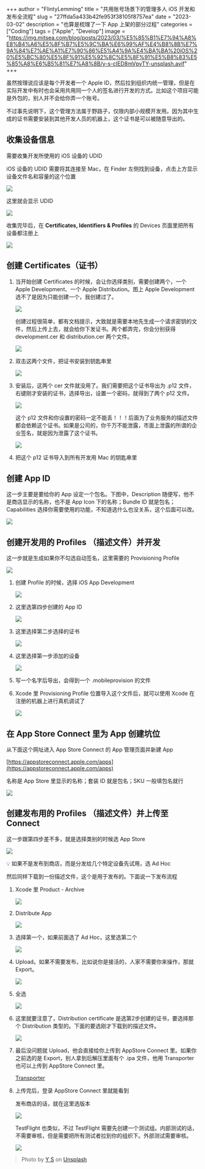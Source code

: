 +++
author = "FlintyLemming"
title = "共用账号场景下的管理多人 iOS 开发和发布全流程"
slug = "27ffda5a433b42fe953f38105f8757ea"
date = "2023-03-02"
description = "也算是梳理了一下 App 上架的部分过程"
categories = ["Coding"]
tags = ["Apple", "Develop"]
image = "https://img.mitsea.com/blog/posts/2023/03/%E5%85%B1%E7%94%A8%E8%B4%A6%E5%8F%B7%E5%9C%BA%E6%99%AF%E4%B8%8B%E7%9A%84%E7%AE%A1%E7%90%86%E5%A4%9A%E4%BA%BA%20iOS%20%E5%BC%80%E5%8F%91%E5%92%8C%E5%8F%91%E5%B8%83%E5%85%A8%E6%B5%81%E7%A8%8B/y-s-cIED8mVpyTY-unsplash.avif"
+++

虽然按理说应该是每个开发者一个 Apple ID，然后拉到组织内统一管理，但是在实际开发中有时也会采用共用同一个人的签名进行开发的方式。比如这个项目可能是外包的，别人并不会给你弄一个账号。

不过事先说明下，这个管理方法属于野路子，仅限内部小规模开发用。因为其中生成的证书需要安装到其他开发人员的机器上，这个证书是可以被随意导出的。

## 收集设备信息

需要收集开发所使用的 iOS 设备的 UDID

iOS 设备的 UDID 需要将其连接至 Mac，在 Finder 左侧找到设备，点击上方显示设备文件名和容量的这个位置

![](https://img.mitsea.com/blog/posts/2023/03/%E5%85%B1%E7%94%A8%E8%B4%A6%E5%8F%B7%E5%9C%BA%E6%99%AF%E4%B8%8B%E7%9A%84%E7%AE%A1%E7%90%86%E5%A4%9A%E4%BA%BA%20iOS%20%E5%BC%80%E5%8F%91%E5%92%8C%E5%8F%91%E5%B8%83%E5%85%A8%E6%B5%81%E7%A8%8B/Untitled.avif)

这里就会显示 UDID

![](https://img.mitsea.com/blog/posts/2023/03/%E5%85%B1%E7%94%A8%E8%B4%A6%E5%8F%B7%E5%9C%BA%E6%99%AF%E4%B8%8B%E7%9A%84%E7%AE%A1%E7%90%86%E5%A4%9A%E4%BA%BA%20iOS%20%E5%BC%80%E5%8F%91%E5%92%8C%E5%8F%91%E5%B8%83%E5%85%A8%E6%B5%81%E7%A8%8B/Untitled%201.avif)

收集完毕后，在 ****Certificates, Identifiers & Profiles**** 的 Devices 页面里把所有设备都注册上

![](https://img.mitsea.com/blog/posts/2023/03/%E5%85%B1%E7%94%A8%E8%B4%A6%E5%8F%B7%E5%9C%BA%E6%99%AF%E4%B8%8B%E7%9A%84%E7%AE%A1%E7%90%86%E5%A4%9A%E4%BA%BA%20iOS%20%E5%BC%80%E5%8F%91%E5%92%8C%E5%8F%91%E5%B8%83%E5%85%A8%E6%B5%81%E7%A8%8B/Untitled%202.avif)

## 创建 ****Certificates（证书）****

1. 当开始创建 Certificates 的时候，会让你选择类别，需要创建两个，一个 Apple Development、一个 Apple Distribution。图上 Apple Development 选不了是因为只能创建一个，我创建过了。

    ![](https://img.mitsea.com/blog/posts/2023/03/%E5%85%B1%E7%94%A8%E8%B4%A6%E5%8F%B7%E5%9C%BA%E6%99%AF%E4%B8%8B%E7%9A%84%E7%AE%A1%E7%90%86%E5%A4%9A%E4%BA%BA%20iOS%20%E5%BC%80%E5%8F%91%E5%92%8C%E5%8F%91%E5%B8%83%E5%85%A8%E6%B5%81%E7%A8%8B/Untitled%203.avif)

    创建过程很简单，都有文档提示，大致就是需要本地先生成一个请求密钥的文件，然后上传上去，就会给你下发证书。两个都弄完，你会分别获得 development.cer 和 distribution.cer 两个文件。

    ![](https://img.mitsea.com/blog/posts/2023/03/%E5%85%B1%E7%94%A8%E8%B4%A6%E5%8F%B7%E5%9C%BA%E6%99%AF%E4%B8%8B%E7%9A%84%E7%AE%A1%E7%90%86%E5%A4%9A%E4%BA%BA%20iOS%20%E5%BC%80%E5%8F%91%E5%92%8C%E5%8F%91%E5%B8%83%E5%85%A8%E6%B5%81%E7%A8%8B/Untitled%204.avif)

2. 双击这两个文件，把证书安装到钥匙串里

    ![](https://img.mitsea.com/blog/posts/2023/03/%E5%85%B1%E7%94%A8%E8%B4%A6%E5%8F%B7%E5%9C%BA%E6%99%AF%E4%B8%8B%E7%9A%84%E7%AE%A1%E7%90%86%E5%A4%9A%E4%BA%BA%20iOS%20%E5%BC%80%E5%8F%91%E5%92%8C%E5%8F%91%E5%B8%83%E5%85%A8%E6%B5%81%E7%A8%8B/Untitled%205.avif)

3. 安装后，这两个 cer 文件就没用了。我们需要把这个证书导出为 .p12 文件，右键刚才安装的证书，选择导出，设置一个密码，就得到了两个 p12 文件。

    ![](https://img.mitsea.com/blog/posts/2023/03/%E5%85%B1%E7%94%A8%E8%B4%A6%E5%8F%B7%E5%9C%BA%E6%99%AF%E4%B8%8B%E7%9A%84%E7%AE%A1%E7%90%86%E5%A4%9A%E4%BA%BA%20iOS%20%E5%BC%80%E5%8F%91%E5%92%8C%E5%8F%91%E5%B8%83%E5%85%A8%E6%B5%81%E7%A8%8B/Untitled%206.avif)

    这个 p12 文件和你设置的密码一定不能丢！！！后面为了业务服务的描述文件都会依赖这个证书。如果是公司的，你千万不能泄露，市面上泄露的所谓的企业签名，就是因为泄露了这个证书。

    ![](https://img.mitsea.com/blog/posts/2023/03/%E5%85%B1%E7%94%A8%E8%B4%A6%E5%8F%B7%E5%9C%BA%E6%99%AF%E4%B8%8B%E7%9A%84%E7%AE%A1%E7%90%86%E5%A4%9A%E4%BA%BA%20iOS%20%E5%BC%80%E5%8F%91%E5%92%8C%E5%8F%91%E5%B8%83%E5%85%A8%E6%B5%81%E7%A8%8B/Untitled%207.avif)

4. 把这个 p12 证书导入到所有开发用 Mac 的钥匙串里

## 创建 App ID

这一步主要是要给你的 App 设定一个包名。下图中，Description 随便写，他不是商店显示的名称，也不是 App Icon 下的名称；Bundle ID 就是包名；Capabilities 选择你需要使用的功能，不知道选什么也没关系，这个后面可以改。

![](https://img.mitsea.com/blog/posts/2023/03/%E5%85%B1%E7%94%A8%E8%B4%A6%E5%8F%B7%E5%9C%BA%E6%99%AF%E4%B8%8B%E7%9A%84%E7%AE%A1%E7%90%86%E5%A4%9A%E4%BA%BA%20iOS%20%E5%BC%80%E5%8F%91%E5%92%8C%E5%8F%91%E5%B8%83%E5%85%A8%E6%B5%81%E7%A8%8B/Untitled%208.avif)

## 创建开发用的 Profiles （描述文件）并开发

这一步就是生成如果你不勾选自动签名，这里需要的 Provisioning Profile

![](https://img.mitsea.com/blog/posts/2023/03/%E5%85%B1%E7%94%A8%E8%B4%A6%E5%8F%B7%E5%9C%BA%E6%99%AF%E4%B8%8B%E7%9A%84%E7%AE%A1%E7%90%86%E5%A4%9A%E4%BA%BA%20iOS%20%E5%BC%80%E5%8F%91%E5%92%8C%E5%8F%91%E5%B8%83%E5%85%A8%E6%B5%81%E7%A8%8B/Untitled%209.avif)

1. 创建 Profile 的时候，选择 iOS App Development

    ![](https://img.mitsea.com/blog/posts/2023/03/%E5%85%B1%E7%94%A8%E8%B4%A6%E5%8F%B7%E5%9C%BA%E6%99%AF%E4%B8%8B%E7%9A%84%E7%AE%A1%E7%90%86%E5%A4%9A%E4%BA%BA%20iOS%20%E5%BC%80%E5%8F%91%E5%92%8C%E5%8F%91%E5%B8%83%E5%85%A8%E6%B5%81%E7%A8%8B/Untitled%2010.avif)

2. 这里选第四步创建的 App ID

    ![](https://img.mitsea.com/blog/posts/2023/03/%E5%85%B1%E7%94%A8%E8%B4%A6%E5%8F%B7%E5%9C%BA%E6%99%AF%E4%B8%8B%E7%9A%84%E7%AE%A1%E7%90%86%E5%A4%9A%E4%BA%BA%20iOS%20%E5%BC%80%E5%8F%91%E5%92%8C%E5%8F%91%E5%B8%83%E5%85%A8%E6%B5%81%E7%A8%8B/Untitled%2011.avif)

3. 这里选择第二步选择的证书

    ![](https://img.mitsea.com/blog/posts/2023/03/%E5%85%B1%E7%94%A8%E8%B4%A6%E5%8F%B7%E5%9C%BA%E6%99%AF%E4%B8%8B%E7%9A%84%E7%AE%A1%E7%90%86%E5%A4%9A%E4%BA%BA%20iOS%20%E5%BC%80%E5%8F%91%E5%92%8C%E5%8F%91%E5%B8%83%E5%85%A8%E6%B5%81%E7%A8%8B/Untitled%2012.avif)

4. 这里选择第一步添加的设备

    ![](https://img.mitsea.com/blog/posts/2023/03/%E5%85%B1%E7%94%A8%E8%B4%A6%E5%8F%B7%E5%9C%BA%E6%99%AF%E4%B8%8B%E7%9A%84%E7%AE%A1%E7%90%86%E5%A4%9A%E4%BA%BA%20iOS%20%E5%BC%80%E5%8F%91%E5%92%8C%E5%8F%91%E5%B8%83%E5%85%A8%E6%B5%81%E7%A8%8B/Untitled%2013.avif)

5. 写一个名字后导出，会得到一个 .mobileprovision 的文件
6. Xcode 里 Provisioning Profile 位置导入这个文件后，就可以使用 Xcode 在注册的机器上进行真机调试了

    ![](https://img.mitsea.com/blog/posts/2023/03/%E5%85%B1%E7%94%A8%E8%B4%A6%E5%8F%B7%E5%9C%BA%E6%99%AF%E4%B8%8B%E7%9A%84%E7%AE%A1%E7%90%86%E5%A4%9A%E4%BA%BA%20iOS%20%E5%BC%80%E5%8F%91%E5%92%8C%E5%8F%91%E5%B8%83%E5%85%A8%E6%B5%81%E7%A8%8B/Untitled%2014.avif)

## 在 App Store Connect 里为 App 创建坑位

从下面这个网址进入 App Store Connect 的 App 管理页面并新建 App

[https://appstoreconnect.apple.com/apps](https://appstoreconnect.apple.com/apps)

名称是 App Store 里显示的名称；套装 ID 就是包名；SKU 一般填包名就行

![](https://img.mitsea.com/blog/posts/2023/03/%E5%85%B1%E7%94%A8%E8%B4%A6%E5%8F%B7%E5%9C%BA%E6%99%AF%E4%B8%8B%E7%9A%84%E7%AE%A1%E7%90%86%E5%A4%9A%E4%BA%BA%20iOS%20%E5%BC%80%E5%8F%91%E5%92%8C%E5%8F%91%E5%B8%83%E5%85%A8%E6%B5%81%E7%A8%8B/Untitled%2015.avif)

## 创建发布用的 Profiles （描述文件）并上传至 Connect

这一步跟第四步差不多，就是选择类别的时候选 App Store

![](https://img.mitsea.com/blog/posts/2023/03/%E5%85%B1%E7%94%A8%E8%B4%A6%E5%8F%B7%E5%9C%BA%E6%99%AF%E4%B8%8B%E7%9A%84%E7%AE%A1%E7%90%86%E5%A4%9A%E4%BA%BA%20iOS%20%E5%BC%80%E5%8F%91%E5%92%8C%E5%8F%91%E5%B8%83%E5%85%A8%E6%B5%81%E7%A8%8B/Untitled%2016.avif)

💡 如果不是发布到商店，而是分发给几个特定设备先试用，选 Ad Hoc

然后同样下载到一份描述文件，这个是用于发布的。下面说一下发布流程

1. Xcode 里 Product - Archive

    ![](https://img.mitsea.com/blog/posts/2023/03/%E5%85%B1%E7%94%A8%E8%B4%A6%E5%8F%B7%E5%9C%BA%E6%99%AF%E4%B8%8B%E7%9A%84%E7%AE%A1%E7%90%86%E5%A4%9A%E4%BA%BA%20iOS%20%E5%BC%80%E5%8F%91%E5%92%8C%E5%8F%91%E5%B8%83%E5%85%A8%E6%B5%81%E7%A8%8B/Untitled%2017.avif)

2. Distribute App

    ![](https://img.mitsea.com/blog/posts/2023/03/%E5%85%B1%E7%94%A8%E8%B4%A6%E5%8F%B7%E5%9C%BA%E6%99%AF%E4%B8%8B%E7%9A%84%E7%AE%A1%E7%90%86%E5%A4%9A%E4%BA%BA%20iOS%20%E5%BC%80%E5%8F%91%E5%92%8C%E5%8F%91%E5%B8%83%E5%85%A8%E6%B5%81%E7%A8%8B/Untitled%2018.avif)

3. 选择第一个，如果前面选了 Ad Hoc，这里选第二个

    ![](https://img.mitsea.com/blog/posts/2023/03/%E5%85%B1%E7%94%A8%E8%B4%A6%E5%8F%B7%E5%9C%BA%E6%99%AF%E4%B8%8B%E7%9A%84%E7%AE%A1%E7%90%86%E5%A4%9A%E4%BA%BA%20iOS%20%E5%BC%80%E5%8F%91%E5%92%8C%E5%8F%91%E5%B8%83%E5%85%A8%E6%B5%81%E7%A8%8B/Untitled%2019.avif)

4. Upload。如果不需要发布，比如说你是接活的，人家不需要你来操作，那就 Export。

    ![](https://img.mitsea.com/blog/posts/2023/03/%E5%85%B1%E7%94%A8%E8%B4%A6%E5%8F%B7%E5%9C%BA%E6%99%AF%E4%B8%8B%E7%9A%84%E7%AE%A1%E7%90%86%E5%A4%9A%E4%BA%BA%20iOS%20%E5%BC%80%E5%8F%91%E5%92%8C%E5%8F%91%E5%B8%83%E5%85%A8%E6%B5%81%E7%A8%8B/Untitled%2020.avif)

5. 全选

    ![](https://img.mitsea.com/blog/posts/2023/03/%E5%85%B1%E7%94%A8%E8%B4%A6%E5%8F%B7%E5%9C%BA%E6%99%AF%E4%B8%8B%E7%9A%84%E7%AE%A1%E7%90%86%E5%A4%9A%E4%BA%BA%20iOS%20%E5%BC%80%E5%8F%91%E5%92%8C%E5%8F%91%E5%B8%83%E5%85%A8%E6%B5%81%E7%A8%8B/Untitled%2021.avif)

6. 这里就要注意了，Distribution certificate 是选第2步创建的证书，要选择那个 Distribution 类型的。下面的要选刚才下载到的描述文件。

    ![](https://img.mitsea.com/blog/posts/2023/03/%E5%85%B1%E7%94%A8%E8%B4%A6%E5%8F%B7%E5%9C%BA%E6%99%AF%E4%B8%8B%E7%9A%84%E7%AE%A1%E7%90%86%E5%A4%9A%E4%BA%BA%20iOS%20%E5%BC%80%E5%8F%91%E5%92%8C%E5%8F%91%E5%B8%83%E5%85%A8%E6%B5%81%E7%A8%8B/Untitled%2022.avif)

7. 最后没问题就 Upload，他会直接给你上传到 AppStore Connect 里。如果你之前选的是 Export，别人拿到后解压里面有个 .ipa 文件，他用 Transporter 也可以上传到 AppStore Connect 里。

    [Transporter](https://apps.apple.com/cn/app/transporter/id1450874784?mt=12)

8. 上传完后，登录 AppStore Connect 里就能看到

    发布商店的话，就在这里选版本

    ![](https://img.mitsea.com/blog/posts/2023/03/%E5%85%B1%E7%94%A8%E8%B4%A6%E5%8F%B7%E5%9C%BA%E6%99%AF%E4%B8%8B%E7%9A%84%E7%AE%A1%E7%90%86%E5%A4%9A%E4%BA%BA%20iOS%20%E5%BC%80%E5%8F%91%E5%92%8C%E5%8F%91%E5%B8%83%E5%85%A8%E6%B5%81%E7%A8%8B/Untitled%2023.avif)

    TestFlight 也类似，不过 TestFlight 需要先创建一个测试组。内部测试的话，不需要审核，但是需要把所有测试者拉到你的组织下。外部测试需要审核。

    ![](https://img.mitsea.com/blog/posts/2023/03/%E5%85%B1%E7%94%A8%E8%B4%A6%E5%8F%B7%E5%9C%BA%E6%99%AF%E4%B8%8B%E7%9A%84%E7%AE%A1%E7%90%86%E5%A4%9A%E4%BA%BA%20iOS%20%E5%BC%80%E5%8F%91%E5%92%8C%E5%8F%91%E5%B8%83%E5%85%A8%E6%B5%81%E7%A8%8B/Untitled%2024.avif)

> Photo by [Y S](https://unsplash.com/@santonii?utm_source=unsplash&utm_medium=referral&utm_content=creditCopyText) on [Unsplash](https://unsplash.com/?utm_source=unsplash&utm_medium=referral&utm_content=creditCopyText)
  